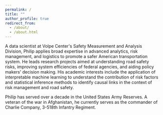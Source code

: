 ```yaml
---
permalink: /
title: ""
author_profile: true
redirect_from: 
  - /about/
  - /about.html
---
```


A data scientist at Volpe Center's Safety Measurement and Analysis Division, Philip applies broad expertise in advanced analytics, risk management, and logistics to promote a safer American transportation system. He leads research projects aimed at understanding road safety risks, improving system efficiencies of federal agencies, and aiding policy makers' decision making. His academic interests include the application of interpretable machine learning to understand the contribution of risk factors and statistical inference methods to identify causal links in the context of risk management and road safety.

Philip has served over a decade in the United States Army Reserves. A veteran of the war in Afghanistan, he currently serves as the commander of Charlie Company, 3-518th Infantry Regiment.


